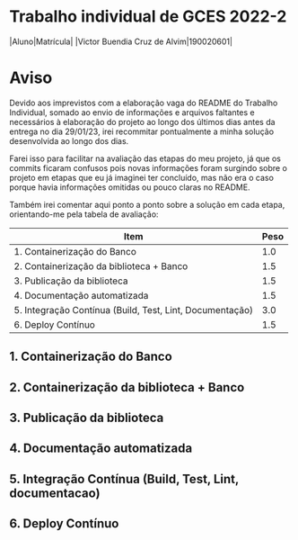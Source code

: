 # Trabalho individual de GCES 2022-2
|Aluno|Matrícula|
|Victor Buendia Cruz de Alvim|190020601|

# Aviso
Devido aos imprevistos com a elaboração vaga do README do Trabalho Individual, somado ao envio de informações e arquivos faltantes e necessários à elaboração do projeto ao longo dos últimos dias antes da entrega no dia 29/01/23, irei recommitar pontualmente a minha solução desenvolvida ao longo dos dias.

Farei isso para facilitar na avaliação das etapas do meu projeto, já que os commits ficaram confusos pois novas informações foram surgindo sobre o projeto em etapas que eu já imaginei ter concluído, mas não era o caso porque havia informações omitidas ou pouco claras no README.

Também irei comentar aqui ponto a ponto sobre a solução em cada etapa, orientando-me pela tabela de avaliação:

| Item | Peso |
|---|---|
| 1. Containerização do Banco                      | 1.0 |
| 2. Containerização da biblioteca + Banco          | 1.5 |
| 3. Publicação da biblioteca  | 1.5 |
| 4. Documentação automatizada | 1.5 |
| 5. Integração Contínua (Build, Test, Lint, Documentação)       | 3.0 |
| 6. Deploy Contínuo                               | 1.5 |


## 1. Containerização do Banco

## 2. Containerização da biblioteca + Banco

## 3. Publicação da biblioteca

## 4. Documentação automatizada

## 5. Integração Contínua (Build, Test, Lint, documentacao)

## 6. Deploy Contínuo